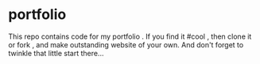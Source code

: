 # portfolio
This repo contains code for my portfolio . If you find it #cool , then clone it or fork , and make outstanding website of your own. And don't forget to twinkle that little start there...
